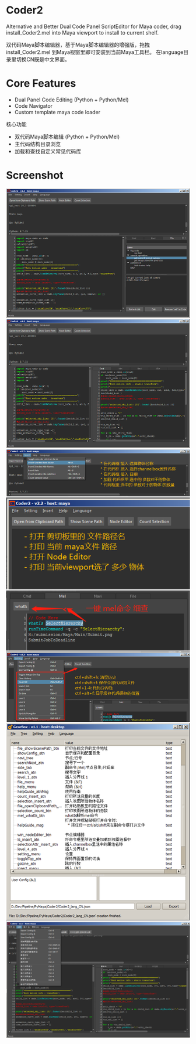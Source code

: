 # Coder2
Alternative and Better Dual Code Panel ScriptEditor for Maya coder, drag install_Coder2.mel into Maya viewport to install to current shelf.

双代码Maya脚本编辑器，基于Maya脚本编辑器的增强版，拖拽install_Coder2.mel 到Maya视窗里即可安装到当前Maya工具栏。
在language目录里切换CN既是中文界面。

Core Features
===================
  * Dual Panel Code Editing (Python + Python/Mel)
  * Code Navigator
  * Custom template maya code loader
  
核心功能
  * 双代码Maya脚本编辑 (Python + Python/Mel)
  * 主代码结构目录浏览
  * 加载和查找自定义常见代码库
  
Screenshot
===================

![Coder2_v2.2_20200721_01.png](notes/Coder2_v2.2_20200721_01.png?raw=true)
![Coder2_v2.2_20200721_02.png](notes/Coder2_v2.2_20200721_02.png?raw=true)
![Coder2_v2.2_20200721_03.png](notes/Coder2_v2.2_20200721_03.png?raw=true)
![Coder2_v2.2_20200721_04.png](notes/Coder2_v2.2_20200721_04.png?raw=true)
![Coder2_v2.2_20200721_05.png](notes/Coder2_v2.2_20200721_05.png?raw=true)
![Coder2_v2.2_20200721_06.png](notes/Coder2_v2.2_20200721_06.png?raw=true)
![Coder2_v2.2_20200721_07.png](notes/Coder2_v2.2_20200721_07.png?raw=true)
![Coder2_v2.2_20200721_08.png](notes/Coder2_v2.2_20200721_08.png?raw=true)
